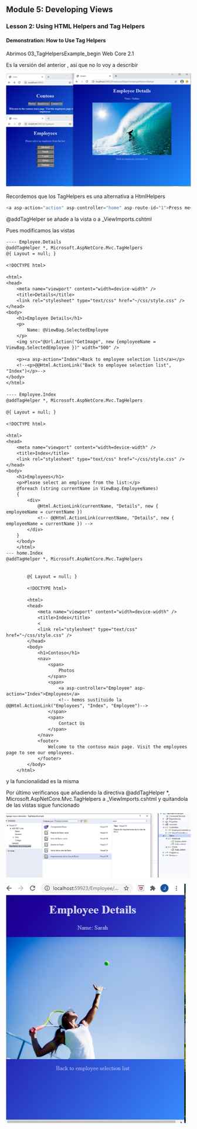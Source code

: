 ## Module 5: Developing Views

### Lesson 2: Using HTML Helpers and Tag Helpers

#### Demonstration: How to Use Tag Helpers

Abrimos 03_TagHelpersExample_begin Web Core 2.1 

Es la versión del anterior , así que no lo voy a describir  

![c1](imagenes/c1.PNG)

Recordemos que los TagHelpers es una alternativa a HtmlHelpers 
```c#
<a asp-action="action" asp-controller="home" asp-route-id="1">Press me</a>
```
@addTagHelper se añade a la vista o a _ViewImports.cshtml 



Pues modificamos las vistas 


````cshtml
---- Employee.Details 
@addTagHelper *, Microsoft.AspNetCore.Mvc.TagHelpers
@{ Layout = null; }

<!DOCTYPE html>

<html>
<head>
    <meta name="viewport" content="width=device-width" />
    <title>Details</title>
    <link rel="stylesheet" type="text/css" href="~/css/style.css" />
</head>
<body>
    <h1>Employee Details</h1>
    <p>
        Name: @ViewBag.SelectedEmployee
    </p>
    <img src="@Url.Action("GetImage", new {employeeName = ViewBag.SelectedEmployee })" width="500" />

    <p><a asp-action="Index">Back to employee selection list</a></p>
    <!--<p>@@Html.ActionLink("Back to employee selection list", "Index")</p>-->
</body>
</html>

---- Employee.Index 
@addTagHelper *, Microsoft.AspNetCore.Mvc.TagHelpers

@{ Layout = null; }

<!DOCTYPE html>

<html>
<head>
    <meta name="viewport" content="width=device-width" />
    <title>Index</title>
    <link rel="stylesheet" type="text/css" href="~/css/style.css" />
</head>
<body>
    <h1>Employees</h1>
    <p>Please select an employee from the list:</p>
    @foreach (string currentName in ViewBag.EmployeeNames)
    {
        <div>
            @Html.ActionLink(currentName, "Details", new { employeeName = currentName })
            <!-- @@Html.ActionLink(currentName, "Details", new { employeeName = currentName }) -->
        </div>
    }
    </body>
    </html>
--- home.Index
@addTagHelper *, Microsoft.AspNetCore.Mvc.TagHelpers


        @{ Layout = null; }

        <!DOCTYPE html>

        <html>
        <head>
            <meta name="viewport" content="width=device-width" />
            <title>Index</title>
            <
            <link rel="stylesheet" type="text/css" href="~/css/style.css" />
        </head>
        <body>
            <h1>Contoso</h1>
            <nav>
                <span>
                    Photos
                </span>
                <span>
                    <a asp-controller="Employee" asp-action="Index">Employees</a>
                    <!-- hemos sustituido la @@Html.ActionLink("Employees", "Index", "Employee")-->
                </span>
                <span>
                    Contact Us
                </span>
            </nav>
            <footer>
                Welcome to the contoso main page. Visit the employees page to see our employees.
            </footer>
        </body>
    </html>
````
y la funcionalidad es la misma


Por último verificanos que añadiendo la directiva @addTagHelper *, Microsoft.AspNetCore.Mvc.TagHelpers a _ViewImports.cshtml y quitandola de las vistas sigue funcionado   

![c2](imagenes/c2.PNG)


![c3](imagenes/c3.PNG)


